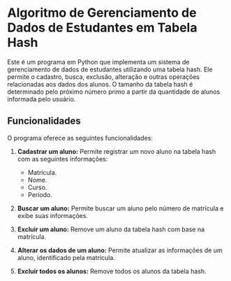 # Algoritmo de Gerenciamento de Dados de Estudantes em Tabela Hash

Este é um programa em Python que implementa um sistema de gerenciamento de dados de estudantes utilizando uma tabela hash. Ele permite o cadastro, busca, exclusão, alteração e outras operações relacionadas aos dados dos alunos. O tamanho da tabela hash é determinado pelo próximo número primo a partir da quantidade de alunos informada pelo usuário.

## Funcionalidades

O programa oferece as seguintes funcionalidades:

1. **Cadastrar um aluno:** Permite registrar um novo aluno na tabela hash com as seguintes informações:
   - Matrícula.
   - Nome.
   - Curso.
   - Período.

2. **Buscar um aluno:** Permite buscar um aluno pelo número de matrícula e exibe suas informações.

3. **Excluir um aluno:** Remove um aluno da tabela hash com base na matrícula.

4. **Alterar os dados de um aluno:** Permite atualizar as informações de um aluno, identificado pela matrícula.

5. **Excluir todos os alunos:** Remove todos os alunos da tabela hash.
